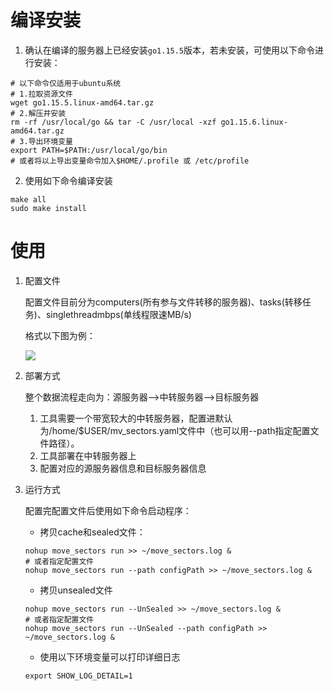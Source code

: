 # 编译安装

1. 确认在编译的服务器上已经安装```go1.15.5```版本，若未安装，可使用以下命令进行安装：

```shell
# 以下命令仅适用于ubuntu系统
# 1.拉取资源文件
wget go1.15.5.linux-amd64.tar.gz
# 2.解压并安装
rm -rf /usr/local/go && tar -C /usr/local -xzf go1.15.6.linux-amd64.tar.gz
# 3.导出环境变量
export PATH=$PATH:/usr/local/go/bin
# 或者将以上导出变量命令加入$HOME/.profile 或 /etc/profile
```

2. 使用如下命令编译安装

```shell
make all
sudo make install
```

# 使用

1. 配置文件

   配置文件目前分为computers(所有参与文件转移的服务器)、tasks(转移任务)、singlethreadmbps(单线程限速MB/s)

   格式以下图为例：

   

   ![](https://markdown-pub.oss-cn-shanghai.aliyuncs.com/blog/5eomp.png)

2. 部署方式

   整个数据流程走向为：源服务器——>中转服务器——>目标服务器

   1. 工具需要一个带宽较大的中转服务器，配置进默认为/home/$USER/mv_sectors.yaml文件中（也可以用--path指定配置文件路径）。
   2. 工具部署在中转服务器上
   3. 配置对应的源服务器信息和目标服务器信息

3. 运行方式

   配置完配置文件后使用如下命令启动程序：

   - 拷贝cache和sealed文件：

   ```shell
   nohup move_sectors run >> ~/move_sectors.log &
   # 或者指定配置文件
   nohup move_sectors run --path configPath >> ~/move_sectors.log &
   ```

   - 拷贝unsealed文件

   ```shell
   nohup move_sectors run --UnSealed >> ~/move_sectors.log &
   # 或者指定配置文件
   nohup move_sectors run --UnSealed --path configPath >> ~/move_sectors.log &
   ```

   - 使用以下环境变量可以打印详细日志

   ```shell
   export SHOW_LOG_DETAIL=1
   ```
   
   
   
   
